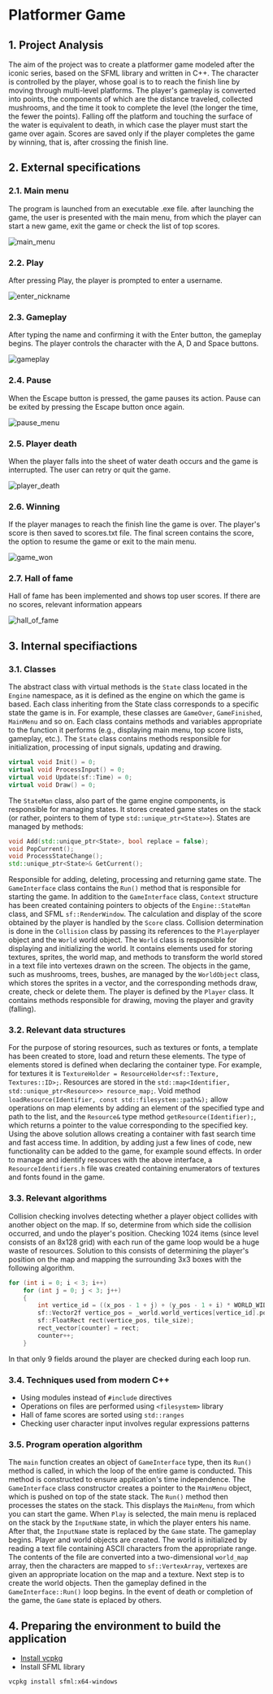 # Platformer Game

## 1. Project Analysis

The aim of the project was to create a platformer game modeled after the iconic series, based on the SFML library and written in C++.
The character is controlled by the player, whose goal is to to reach the finish line by moving through multi-level platforms.
The player's gameplay is converted into points, the components of which are the distance traveled, collected mushrooms,
and the time it took to complete the level (the longer the time, the fewer the points).
Falling off the platform and touching the surface of the water is equivalent to death, in which case the player must
start the game over again.
Scores are saved only if the player completes the game by winning, that is, after crossing the finish line.

## 2. External specifications

### 2.1. Main menu

The program is launched from an executable .exe file. after launching the game, the user is presented with the main menu,
from which the player can start a new game, exit the game or check the list of top scores.

![main_menu](https://raw.githubusercontent.com/maciagsz/Platformer-Game/master/screenshots/main_menu.png)

### 2.2. Play

After pressing Play, the player is prompted to enter a username.

![enter_nickname](https://raw.githubusercontent.com/maciagsz/Platformer-Game/master/screenshots/enter_nickname.png)

### 2.3. Gameplay

After typing the name and confirming it with the Enter button, the gameplay begins.
The player controls the character with the A, D and Space buttons.

![gameplay](https://raw.githubusercontent.com/maciagsz/Platformer-Game/master/screenshots/gameplay.png)

### 2.4. Pause

When the Escape button is pressed, the game pauses its action. Pause can be exited by pressing the Escape button once again.

![pause_menu](https://raw.githubusercontent.com/maciagsz/Platformer-Game/master/screenshots/pause_menu.png)

### 2.5. Player death

When the player falls into the sheet of water death occurs and the game is interrupted.
The user can retry or quit the game.

![player_death](https://raw.githubusercontent.com/maciagsz/Platformer-Game/master/screenshots/player_death.png)

### 2.6. Winning

If the player manages to reach the finish line the game is over.
The player's score is then saved to scores.txt file.
The final screen contains the score, the option to resume the game or exit to the main menu.

![game_won](https://raw.githubusercontent.com/maciagsz/Platformer-Game/master/screenshots/game_won.png)

### 2.7. Hall of fame

Hall of fame has been implemented and shows top user scores.
If there are no scores, relevant information appears

![hall_of_fame](https://raw.githubusercontent.com/maciagsz/Platformer-Game/master/screenshots/empty_hof.png)

## 3. Internal specifiactions

### 3.1. Classes

The abstract class with virtual methods is the ```State``` class located in the ```Engine``` namespace,
as it is defined as the engine on which the game is based. Each class inheriting from the State class corresponds
to a specific state the game is in. For example, these classes are ```GameOver```, ```GameFinished```, ```MainMenu``` and so on.
Each class contains methods and variables appropriate to the function it performs (e.g., displaying main menu, top score lists, gameplay, etc.).
The ```State``` class contains methods responsible for initialization, processing of input signals, updating and drawing.

```cpp
virtual void Init() = 0;
virtual void ProcessInput() = 0;
virtual void Update(sf::Time) = 0;
virtual void Draw() = 0;
```

The ```StateMan``` class, also part of the game engine components, is responsible for managing states.
It stores created game states on the stack (or rather, pointers to them of type ```std::unique_ptr<State>>```).
States are managed by methods:

```cpp
void Add(std::unique_ptr<State>, bool replace = false);
void PopCurrent();
void ProcessStateChange();
std::unique_ptr<State>& GetCurrent();
```

Responsible for adding, deleting, processing and returning game state.
The ``GameInterface`` class contains the ```Run()``` method that is responsible for starting the game.
In addition to the ```GameInterface``` class, ```Context``` structure has been created containing pointers
to objects of the ```Engine::StateMan``` class, and SFML ```sf::RenderWindow```.
The calculation and display of the score obtained by the player is handled by the ```Score``` class.
Collision determination is done in the ```Collision``` class by passing its references to the
```Player```player object and the ```World``` world object.
The ```World``` class is responsible for displaying and initializing the world. It contains elements
used for storing textures, sprites, the world map, and methods to transform the world stored in a text file into vertexes drawn on the screen.
The objects in the game, such as mushrooms, trees, bushes, are managed by the ```WorldObject``` class, which stores the sprites in a vector,
and the corresponding methods draw, create, check or delete them.
The player is defined by the ```Player``` class. It contains methods responsible for drawing, moving the player and gravity (falling).

### 3.2. Relevant data structures

For the purpose of storing resources, such as textures or fonts, a template has been created to store, load and return these elements.
The type of elements stored is defined when declaring the container type.
For example, for textures it is ```TextureHolder = ResourceHolder<sf::Texture, Textures::ID>;```.
Resources are stored in the ```std::map<Identifier, std::unique_ptr<Resource>> resource_map;```.
Void method ```loadResource(Identifier, const std::filesystem::path&);``` allow operations on map elements by adding
an element of the specified type and path to the list, and the ```Resource&``` type method ```getResource(Identifier);```,
which returns a pointer to the value corresponding to the specified key.
Using the above solution allows creating a container with fast search time and fast access time.
In addition, by adding just a few lines of code, new functionality can be added to the game, for example sound effects.
In order to manage and identify resources with the above interface, a ```ResourceIdentifiers.h``` file was created
containing enumerators of textures and fonts found in the game.

### 3.3. Relevant algorithms

Collision checking involves detecting whether a player object collides with another object on the map.
If so, determine from which side the collision occurred, and undo the player's position.
Checking 1024 items (since level consists of an 8x128 grid) with each run of the game loop would be a huge waste of resources.
Solution to this consists of determining the player's position on the map and mapping the surrounding 3x3 boxes with the following algorithm.

```cpp
for (int i = 0; i < 3; i++)
    for (int j = 0; j < 3; j++)
    {
        int vertice_id = ((x_pos - 1 + j) + (y_pos - 1 + i) * WORLD_WIDTH) * 4;
        sf::Vector2f vertice_pos = _world.world_vertices[vertice_id].position;
        sf::FloatRect rect(vertice_pos, tile_size);
        rect_vector[counter] = rect;
        counter++;
    }
```

In that only 9 fields around the player are checked during each loop run.

### 3.4. Techniques used from modern C++

- Using modules instead of ```#include``` directives
- Operations on files are performed using ```<filesystem>``` library
- Hall of fame scores are sorted using ```std::ranges```
- Checking user character input involves regular expressions patterns

### 3.5. Program operation algorithm

The ```main``` function creates an object of ```GameInterface``` type, then its ```Run()``` method is called,
in which the loop of the entire game is conducted. This method is constructed to ensure application's time independence.
The ```GameInterface``` class constructor creates a pointer to the ```MainMenu``` object, which is pushed on top of the state stack.
The ```Run()``` method then processes the states on the stack. This displays the ```MainMenu```, from which you can start the game.
When ```Play``` is selected, the main menu is replaced on the stack by the ```InputName``` state, in which the player enters his name.
After that, the ```InputName``` state is replaced by the ```Game``` state. The gameplay begins. Player and world objects are created.
The world is initialized by reading a text file containing ASCII characters from the appropriate range.
The contents of the file are converted into a two-dimensional ```world_map``` array, then the characters are mapped
to ```sf::VertexArray```, vertexes are given an appropriate location on the map and a texture. Next step is to create the world objects.
Then the gameplay defined in the ```GameInterface::Run()``` loop begins. In the event of death or completion of the game,
the ```Game``` state is eplaced by others.

## 4. Preparing the environment to build the application

- [Install vcpkg](https://vcpkg.io/en/getting-started.html)
- Install SFML library

```text
vcpkg install sfml:x64-windows
```
